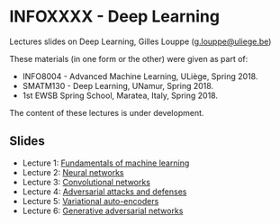 # INFOXXXX - Deep Learning

Lectures slides on Deep Learning, Gilles Louppe ([g.louppe@uliege.be](mailto:g.louppe@uliege.be))

These materials (in one form or the other) were given as part of:
- INFO8004 - Advanced Machine Learning, ULiège, Spring 2018.
- SMATM130 - Deep Learning, UNamur, Spring 2018.
- 1st EWSB Spring School, Maratea, Italy, Spring 2018.

The content of these lectures is under development.

## Slides

- Lecture 1: [Fundamentals of machine learning](https://glouppe.github.io/infoxxxx-deep-learning/?p=lecture1.md)
- Lecture 2: [Neural networks](https://glouppe.github.io/infoxxxx-deep-learning/?p=lecture2.md)
- Lecture 3: [Convolutional networks](https://glouppe.github.io/infoxxxx-deep-learning/?p=lecture3.md)
- Lecture 4: [Adversarial attacks and defenses](https://glouppe.github.io/infoxxxx-deep-learning/?p=lecture4.md)
- Lecture 5: [Variational auto-encoders](https://glouppe.github.io/infoxxxx-deep-learning/?p=lecture5.md)
- Lecture 6: [Generative adversarial networks](https://glouppe.github.io/infoxxxx-deep-learning/?p=lecture6.md)
